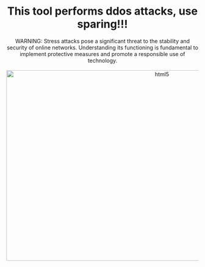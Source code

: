 <div align="center">
  <h1>This tool performs ddos attacks, use sparing!!!</h1>
</div>

<div align="center">
  WARNING:  Stress attacks pose a significant threat to the stability and security of online networks. Understanding its functioning is fundamental     to implement protective measures and promote a responsible use of technology.
</div>
<br>
<div align="center" style="display: inline_block" height="50px">
  <img height="500px" width="800px" alt="html5" src="https://github.com/CirqueiraDev/IP-Booter/assets/118860604/1d72f864-51b9-425b-a61a-f700029f77d3" />
</div>
